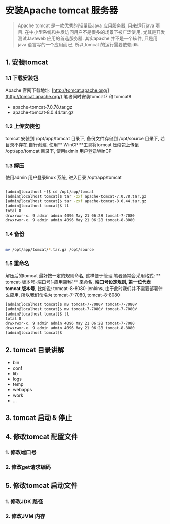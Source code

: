 # 安装Apache tomcat 服务器

> Apache tomcat 是一款优秀的j轻量级Java 应用服务器, 用来运行java 项目. 在中小型系统和并发访问用户不是很多的场景下被广泛使用, 尤其是开发测试Javaweb 应用的首选服务器. 其实apache 并不是一个软件, 只是用java 语言写的一个应用而已, 所以,tomcat 的运行需要依赖jdk.

## 1. 安装tomcat
### 1.1 下载安装包

Apache 官网下载地址: [http://tomcat.apache.org/](http://tomcat.apache.org/)
笔者同时安装tomcat7 和 tomcat8
* apache-tomcat-7.0.78.tar.gz
* apache-tomcat-8.0.44.tar.gz

### 1.2 上传安装包

tomcat 安装到 /opt/app/tomcat 目录下, 备份文件存储到 /opt/source 目录下, 若目录不存在,自行创建.
使用** WinCP **工具将tomcat 压缩包上传到 /opt/app/tomcat 目录下, 使用admin 用户登录WinCP

### 1.3 解压

使用admin 用户登录linux 系统, 进入目录 /opt/app/tomcat
```bash

[admin@localhost ~]$ cd /opt/app/tomcat
[admin@localhost tomcat]$ tar -zxf apache-tomcat-7.0.78.tar.gz
[admin@localhost tomcat]$ tar -zxf apache-tomcat-8.0.44.tar.gz
[admin@localhost tomcat]$ ll
total 8
drwxrwxr-x. 9 admin admin 4096 May 21 06:28 tomcat-7-7080
drwxrwxr-x. 9 admin admin 4096 May 21 06:28 tomcat-8-8080

```

### 1.4 备份

``` bash

mv /opt/app/tomcat/*.tar.gz /opt/source

```

### 1.5 重命名
解压后的tomcat 最好按一定的规则命名, 这样便于管理.笔者通常会采用格式: ** tomcat-版本号-端口号[-应用简称]** 来命名, **端口号设定规则, 第一位代表tomcat 版本号**, 比如说: tomcat-8-8080-jenkins, 由于此时我们并不需要部署什么应用, 所以我们命名为 tomcat-7-7080, tomcat-8-8080
``` bash
[admin@localhost tomcat]$ mv tomcat-7-7080/ tomcat-7-7080/
[admin@localhost tomcat]$ mv tomcat-7-7080/ tomcat-7-7080/
[admin@localhost tomcat]$ ll
total 8
drwxrwxr-x. 9 admin admin 4096 May 21 06:28 tomcat-7-7080
drwxrwxr-x. 9 admin admin 4096 May 21 06:28 tomcat-8-8080
[admin@localhost tomcat]$ 

```

## 2. tomcat 目录讲解
* bin
* conf
* lib
* logs
* temp
* webapps
* work
* ...

## 3. tomcat 启动 & 停止

## 4. 修改tomcat 配置文件
### 1. 修改端口号
### 2. 修改get请求编码

## 5. 修改tomcat 启动文件

### 1. 修改JDK 路径
### 2. 修改JVM 内存
